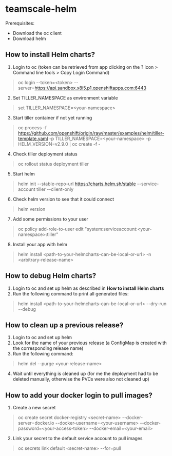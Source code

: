 # teamscale-helm

Prerequisites:
- Download the oc client
- Download helm

## How to install Helm charts?
1. Login to oc (token can be retrieved from app clicking on the ? icon > Command line tools > Copy Login Command)
> oc login --token=&lt;token&gt; --server=https://api.sandbox.x8i5.p1.openshiftapps.com:6443
2. Set TILLER_NAMESPACE as environment variable
> set TILLER_NAMESPACE=&lt;your-namespace&gt;
3. Start tiller container if not yet running
> oc process -f https://github.com/openshift/origin/raw/master/examples/helm/tiller-template.yaml -p TILLER_NAMESPACE=&lt;your-namespace&gt; -p HELM_VERSION=v2.9.0 | oc create -f -
4. Check tiller deployment status
> oc rollout status deployment tiller
5. Start helm
> helm init --stable-repo-url https://charts.helm.sh/stable --service-account tiller --client-only
6. Check helm version to see that it could connect
> helm version
7. Add some permissions to your user
> oc policy add-role-to-user edit "system:serviceaccount:&lt;your-namespace&gt;:tiller"
8. Install your app with helm
> helm install &lt;path-to-your-helmcharts-can-be-local-or-url&gt; -n &lt;arbitrary-release-name&gt;


## How to debug Helm charts?
1. Login to oc and set up helm as described in **How to install Helm charts**
2. Run the following command to print all generated files:
> helm install &lt;path-to-your-helmcharts-can-be-local-or-url&gt; --dry-run --debug


## How to clean up a previous release?
1. Login to oc and set up helm
2. Look for the name of your previous release (a ConfigMap is created with the corresponding release name)
3. Run the following command:
> helm del --purge &lt;your-release-name&gt;
4. Wait until everything is cleaned up (for me the deployment had to be deleted manually, otherwise the PVCs were also not cleaned up)

## How to add your docker login to pull images?
1. Create a new secret
> oc create secret docker-registry &lt;secret-name&gt; --docker-server=docker.io --docker-username=&lt;your-username&gt; --docker-password=&lt;your-access-token&gt; --docker-email=&lt;your-email&gt;
2. Link your secret to the default service account to pull images
> oc secrets link default &lt;secret-name&gt; --for=pull